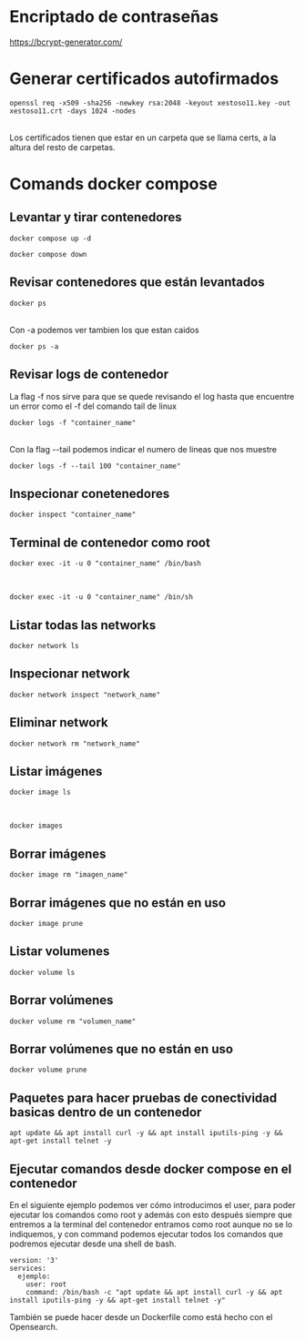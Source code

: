 
# Encriptado de contraseñas
https://bcrypt-generator.com/

# Generar certificados autofirmados
```
openssl req -x509 -sha256 -newkey rsa:2048 -keyout xestoso11.key -out xestoso11.crt -days 1024 -nodes
```
<br>
Los certificados tienen que estar en un carpeta que se llama certs, a la altura del resto de carpetas.

# Comands docker compose
## Levantar y tirar contenedores
```
docker compose up -d
```
```
docker compose down
```
## Revisar contenedores que están levantados
```
docker ps
```
<br>
Con -a podemos ver tambien los que estan caidos

```
docker ps -a
```
## Revisar logs de contenedor
La flag -f nos sirve para que se quede revisando el log hasta que encuentre un error como el -f del comando tail de linux
<br>

```
docker logs -f "container_name"
```
<br>
Con la flag --tail podemos indicar el numero de lineas que nos muestre
<br>

```
docker logs -f --tail 100 "container_name"
```
## Inspecionar conetenedores
```
docker inspect "container_name"
```
## Terminal de contenedor como root
```
docker exec -it -u 0 "container_name" /bin/bash
```
<br>

```
docker exec -it -u 0 "container_name" /bin/sh
```
## Listar todas las networks
```
docker network ls
```
## Inspecionar network
```
docker network inspect "network_name"
```
## Eliminar network
```
docker network rm "network_name"
```
## Listar imágenes
```
docker image ls
```
<br>

```
docker images
```

## Borrar imágenes
```
docker image rm "imagen_name"
```
## Borrar imágenes que no están en uso
```
docker image prune
```
## Listar volumenes
```
docker volume ls
```
## Borrar volúmenes
```
docker volume rm "volumen_name"
```
## Borrar volúmenes que no están en uso
```
docker volume prune
```
## Paquetes para hacer pruebas de conectividad basicas dentro de un contenedor
```
apt update && apt install curl -y && apt install iputils-ping -y && apt-get install telnet -y
```
## Ejecutar comandos desde docker compose en el contenedor
En el siguiente ejemplo podemos ver cómo introducimos el user, para poder ejecutar los comandos como root y además con esto después siempre que entremos a la terminal del contenedor entramos como root aunque no se lo indiquemos,
y con command podemos ejecutar todos los comandos que podremos ejecutar desde una shell de bash.
```
version: '3'
services:
  ejemplo:
    user: root
    command: /bin/bash -c "apt update && apt install curl -y && apt install iputils-ping -y && apt-get install telnet -y"
```
También se puede hacer desde un Dockerfile como está hecho con el Opensearch.
